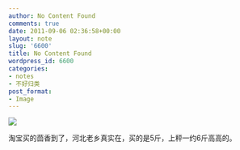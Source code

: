 ```yaml
---
author: No Content Found
comments: true
date: 2011-09-06 02:36:58+00:00
layout: note
slug: '6600'
title: No Content Found
wordpress_id: 6600
categories:
- notes
- 不好归类
post_format:
- Image
---
```


![](http://www.baibanbao.net/wp-content/uploads/2011/09/tumblr_lr2xxm2Uhk1qz6vj8o1_1280.png)

淘宝买的茴香到了，河北老乡真实在，买的是5斤，上秤一约6斤高高的。
